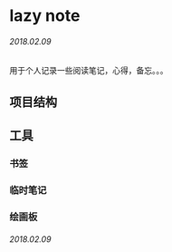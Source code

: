 # lazy note

###### 2018.02.09

用于个人记录一些阅读笔记，心得，备忘。。。

## 项目结构

## 工具

### 书签

### 临时笔记

### 绘画板

###### 2018.02.09